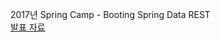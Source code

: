 2017년 Spring Camp - Booting Spring Data REST <br/>
[발표 자료](https://www.slideshare.net/ssusere4d67c/booting-spring-data-rest)
